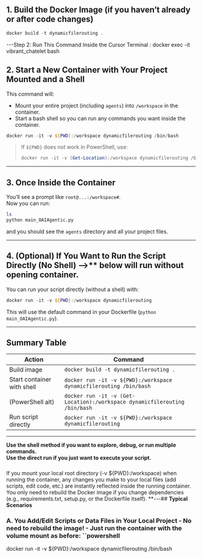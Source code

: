 

## **1. Build the Docker Image (if you haven’t already or after code changes)**
```powershell
docker build -t dynamicfilerouting .
```

---Step 2: Run This Command Inside the Cursor Terminal : docker exec -it vibrant_chatelet bash

## **2. Start a New Container with Your Project Mounted and a Shell** 

This command will: 
- Mount your entire project (including `agents`) into `/workspace` in the container.
- Start a bash shell so you can run any commands you want inside the container.

```powershell
docker run -it -v ${PWD}:/workspace dynamicfilerouting /bin/bash
```
> If `${PWD}` does not work in PowerShell, use:
> ```powershell
> docker run -it -v (Get-Location):/workspace dynamicfilerouting /bin/bash
> ```

---

## **3. Once Inside the Container**

You’ll see a prompt like `root@...:/workspace#`.  
Now you can run:
```sh
ls
python main_OAIAgentic.py
```
and you should see the `agents` directory and all your project files.

---

## **4. (Optional) If You Want to Run the Script Directly (No Shell)** -->** below will run without opening container.

You can run your script directly (without a shell) with:
```powershell
docker run -it -v ${PWD}:/workspace dynamicfilerouting
```
This will use the default command in your Dockerfile (`python main_OAIAgentic.py`).

---

## **Summary Table**

| Action                        | Command                                                                 |
|-------------------------------|-------------------------------------------------------------------------|
| Build image                   | `docker build -t dynamicfilerouting .`                                  |
| Start container with shell    | `docker run -it -v ${PWD}:/workspace dynamicfilerouting /bin/bash`      |
| (PowerShell alt)              | `docker run -it -v (Get-Location):/workspace dynamicfilerouting /bin/bash` |
| Run script directly           | `docker run -it -v ${PWD}:/workspace dynamicfilerouting`                |

---

**Use the shell method if you want to explore, debug, or run multiple commands.  
Use the direct run if you just want to execute your script.**

#####
If you mount your local root directory (-v ${PWD}:/workspace) when running the container, any changes you make to your local files (add scripts, edit code, etc.) are instantly reflected inside the running container.
You only need to rebuild the Docker image if you change dependencies (e.g., requirements.txt, setup.py, or the Dockerfile itself).
**---## **Typical Scenarios**
### **A. You Add/Edit Scripts or Data Files in Your Local Project** - **No need to rebuild the image!** - Just run the container with the volume mount as before: ``powershell
docker run -it -v ${PWD}:/workspace dynamicfilerouting /bin/bash